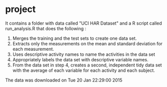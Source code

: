 # project



It contains a folder with data called "UCI HAR Dataset" and a R script called run_analysis.R that does the following :

1. Merges the training and the test sets to create one data set.
2. Extracts only the measurements on the mean and standard deviation for each measurement. 
3. Uses descriptive activity names to name the activities in the data set
4. Appropriately labels the data set with descriptive variable names. 
5. From the data set in step 4, creates a second, independent tidy data set with the average of each variable for each activity and each subject.

The data was downloaded on Tue 20 Jan 22:29:00 2015
